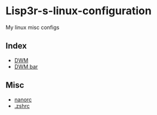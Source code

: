 # Lisp3r-s-linux-configuration

My linux misc configs

## Index

- [DWM](https://github.com/lisp3r/Lisper-s-DWM)
- [DWM bar](https://github.com/lisp3r/dwm-bar)

## Misc

- [nanorc](nanorc)
- [.zshrc](.zshrc)

